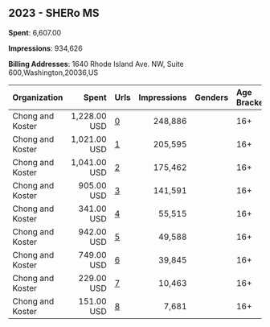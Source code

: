 ## 2023 - SHERo MS 
**Spent**: 6,607.00

**Impressions**: 934,626

**Billing Addresses**: 1640 Rhode Island Ave. NW, Suite 600,Washington,20036,US

|Organization|Spent|Urls|Impressions|Genders|Age Brackets|Country Codes|
|:---|---:|:---|---:|:---|:---|:---|
|Chong and Koster|1,228.00 USD|[0](https://www.snap.com/political-ads/asset/d53e996690b6337fbe045d613d596eb9c6d6bea1757c88fc9f7e7e9ebe388126?mediaType=mp4)|248,886||16+|united states|
|Chong and Koster|1,021.00 USD|[1](https://www.snap.com/political-ads/asset/fb7f535fad93f0d8b97955307fc59a7206884d1ecea0a7b7fdcf255fad98c598?mediaType=mp4)|205,595||16+|united states|
|Chong and Koster|1,041.00 USD|[2](https://www.snap.com/political-ads/asset/391044f8eb2cc903b8ee2bd96d140c57c78f6af54cb145110003a13588602830?mediaType=mp4)|175,462||16+|united states|
|Chong and Koster|905.00 USD|[3](https://www.snap.com/political-ads/asset/8721ce320700f701bbfce1981b9b72220cd23618786c7e20523d5a28b5c407b7?mediaType=mp4)|141,591||16+|united states|
|Chong and Koster|341.00 USD|[4](https://www.snap.com/political-ads/asset/70ee29085cb3bf164b50c69d0f67136cf09909176e361931a1789a257ada7036?mediaType=mp4)|55,515||16+|united states|
|Chong and Koster|942.00 USD|[5](https://www.snap.com/political-ads/asset/4be31321317ea3e7aec3c5fb8da0b63ea265ccd7747bae1951018655d9d9071b?mediaType=mp4)|49,588||16+|united states|
|Chong and Koster|749.00 USD|[6](https://www.snap.com/political-ads/asset/8c5f94dba3b60e86747c5a9713542696bade2cdd473755c4cf3611276381cc9a?mediaType=mp4)|39,845||16+|united states|
|Chong and Koster|229.00 USD|[7](https://www.snap.com/political-ads/asset/4be31321317ea3e7aec3c5fb8da0b63ea265ccd7747bae1951018655d9d9071b?mediaType=mp4)|10,463||16+|united states|
|Chong and Koster|151.00 USD|[8](https://www.snap.com/political-ads/asset/4be31321317ea3e7aec3c5fb8da0b63ea265ccd7747bae1951018655d9d9071b?mediaType=mp4)|7,681||16+|united states|
